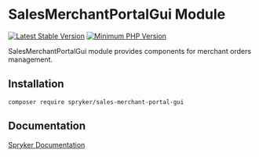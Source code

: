 # SalesMerchantPortalGui Module
[![Latest Stable Version](https://poser.pugx.org/spryker/sales-merchant-portal-gui/v/stable.svg)](https://packagist.org/packages/spryker/sales-merchant-portal-gui)
[![Minimum PHP Version](https://img.shields.io/badge/php-%3E%3D%207.4-8892BF.svg)](https://php.net/)

SalesMerchantPortalGui module provides components for merchant orders management.

## Installation

```
composer require spryker/sales-merchant-portal-gui
```

## Documentation

[Spryker Documentation](https://documentation.spryker.com)
